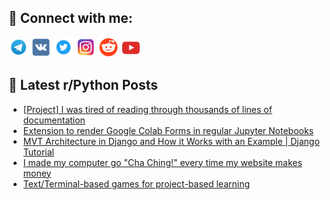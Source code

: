 ## 🔎 Connect with me:
[<img src="https://github.com/bullbesh/bullbesh/blob/main/images/Telegram.png" width="32" height="32" />](https://t.me/bullbesh)
[<img src="https://github.com/bullbesh/bullbesh/blob/main/images/VK.png" width="32" height="32" />](https://vk.com/bullbesh)
[<img src="https://github.com/bullbesh/bullbesh/blob/main/images/Twitter.png" width="32" height="32" />](https://twitter.com/bullbesh1)
[<img src="https://github.com/bullbesh/bullbesh/blob/main/images/Instagram.png" width="32" height="32" />](https://www.instagram.com/bullbesh)
[<img src="https://github.com/bullbesh/bullbesh/blob/main/images/Reddit.png" width="32" height="32" />](https://www.reddit.com/user/bullbesh)
[<img src="https://github.com/bullbesh/bullbesh/blob/main/images/YouTube.png" width="32" height="32" />](https://www.youtube.com/channel/UCtfjRs6uzgq5mfm8S06WTcg)

## 📕 Latest r/Python Posts
<!-- BLOG-POST-LIST:START -->
- [[Project] I was tired of reading through thousands of lines of documentation](https://www.reddit.com/r/Python/comments/1g5nyng/project_i_was_tired_of_reading_through_thousands/)
- [Extension to render Google Colab Forms in regular Jupyter Notebooks](https://www.reddit.com/r/Python/comments/1g5mg6y/extension_to_render_google_colab_forms_in_regular/)
- [MVT Architecture in Django and How it Works with an Example | Django Tutorial](https://www.reddit.com/r/Python/comments/1g5l7cb/mvt_architecture_in_django_and_how_it_works_with/)
- [I made my computer go &quot;Cha Ching!&quot; every time my website makes money](https://www.reddit.com/r/Python/comments/1g5f73k/i_made_my_computer_go_cha_ching_every_time_my/)
- [Text/Terminal-based games for project-based learning](https://www.reddit.com/r/Python/comments/1g5e4mw/textterminalbased_games_for_projectbased_learning/)
<!-- BLOG-POST-LIST:END -->
